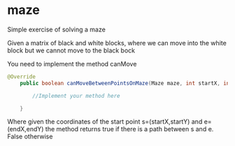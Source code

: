 # maze

Simple exercise of solving a maze

Given a matrix of black and white blocks, where we can move into the white block but
we cannot move to the black bock

You need to implement the method canMove

```java
@Override
    public boolean canMoveBetweenPointsOnMaze(Maze maze, int startX, int startY, int endX, int endY) {

        //Implement your method here

    }
```
Where given the coordinates of the start point s=(startX,startY) and e=(endX,endY) the method returns 
true if there is a path between s and e. False otherwise
